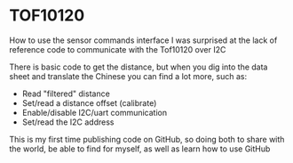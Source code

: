 # TOF10120
How to use the sensor commands interface
I was surprised at the lack of reference code to communicate with the Tof10120 over I2C

There is basic code to get the distance, but when you dig into the data sheet and translate the Chinese you can find a lot more, such as:
- Read "filtered" distance
- Set/read a distance offset (calibrate)
- Enable/disable I2C/uart communication
- Set/read the I2C address

This is my first time publishing code on GitHub, so doing both to share with the world, be able to find for myself, as well as learn how to use GitHub
